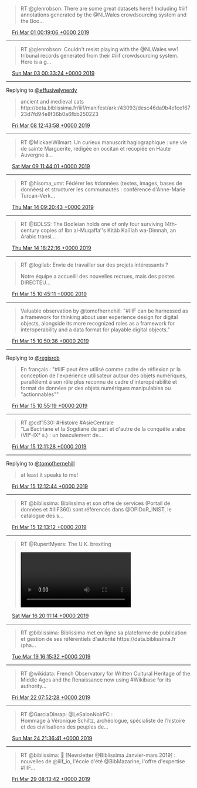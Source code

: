 > RT @glenrobson: There are some great datasets here\!\! Including \#iiif annotations generated by the @NLWales crowdsourcing system and the Boo…

<img src="../../media/tweet.ico" width="12" /> [Fri Mar 01 00:19:06 +0000 2019](https://twitter.com/regisrob/status/1101275635941556229)

----

> RT @glenrobson: Couldn't resist playing with the @NLWales ww1 tribunal records generated from their \#iiif crowdsourcing system\. Here is a g…

<img src="../../media/tweet.ico" width="12" /> [Sun Mar 03 00:33:24 +0000 2019](https://twitter.com/regisrob/status/1102004008879865861)

----

Replying to [@effusivelynerdy](https://twitter.com/effusivelynerdy/status/1103732632037150720)

> ancient and medieval cats http://beta\.biblissima\.fr/iiif/manifest/ark:/43093/desc46da9b4e1ce16723d7fd94e8f36b0a6fbb250223

<img src="../../media/tweet.ico" width="12" /> [Fri Mar 08 12:43:58 +0000 2019](https://twitter.com/regisrob/status/1103999799068639232)

----

> RT @MickaelWilmart: Un curieux manuscrit hagiographique : une vie de sainte Marguerite, rédigée en occitan et recopiée en Haute Auvergne à…

<img src="../../media/tweet.ico" width="12" /> [Sat Mar 09 11:44:01 +0000 2019](https://twitter.com/regisrob/status/1104347100073156609)

----

> RT @hisoma\_umr: Fédérer les \#données \(textes, images, bases de données\) et structurer les communautés : conférence d'Anne\-Marie Turcan\-Verk…

<img src="../../media/tweet.ico" width="12" /> [Thu Mar 14 09:20:43 +0000 2019](https://twitter.com/regisrob/status/1106122978864128003)

----

> RT @BDLSS: The Bodleian holds one of only four surviving 14th\-century copies of Ibn al\-Muqaffaʻ's Kitāb Kalīlah wa\-Dimnah, an Arabic transl…

<img src="../../media/tweet.ico" width="12" /> [Thu Mar 14 18:22:16 +0000 2019](https://twitter.com/regisrob/status/1106259263146598400)

----

> RT @logilab: Envie de travailler sur des projets intéressants ?   
>   
> Notre équipe a accueilli des nouvelles recrues, mais des postes   
> DIRECTEU…

<img src="../../media/tweet.ico" width="12" /> [Fri Mar 15 10:45:11 +0000 2019](https://twitter.com/regisrob/status/1106506624334790657)

----

> Valuable observation by @tomofhernehill: "\#IIIF can be harnessed as a framework for thinking about user experience design for digital objects, alongside its more recognized roles as a framework for interoperability and a data format for playable digital objects\."

<img src="../../media/tweet.ico" width="12" /> [Fri Mar 15 10:50:36 +0000 2019](https://twitter.com/regisrob/status/1106507985621344256)

----

Replying to [@regisrob](https://twitter.com/regisrob/status/1106507985621344256)

> En français : "\#IIIF peut être utilisé comme cadre de réflexion pr la conception de l'expérience utilisateur autour des objets numériques, parallèlemt à son rôle plus reconnu de cadre d'interopérabilité et format de données pr des objets numériques manipulables ou "actionnables""

<img src="../../media/tweet.ico" width="12" /> [Fri Mar 15 10:55:19 +0000 2019](https://twitter.com/regisrob/status/1106509173443969024)

----

> RT @cdf1530: \#Histoire \#AsieCentrale  
> "La Bactriane et la Sogdiane de part et d'autre de la conquête arabe \(VIIᵉ\-IXᵉ s\.\) : un basculement de…

<img src="../../media/tweet.ico" width="12" /> [Fri Mar 15 12:11:28 +0000 2019](https://twitter.com/regisrob/status/1106528335323123713)

----

Replying to [@tomofhernehill](https://twitter.com/tomofhernehill/status/1106523232503562241)

> at least it speaks to me\!

<img src="../../media/tweet.ico" width="12" /> [Fri Mar 15 12:12:44 +0000 2019](https://twitter.com/regisrob/status/1106528656384552960)

----

> RT @biblissima: Biblissima et son offre de services \(Portail de données et \#IIIF360\) sont référencés dans @OPIDoR\_INIST, le catalogue des s…

<img src="../../media/tweet.ico" width="12" /> [Fri Mar 15 12:13:12 +0000 2019](https://twitter.com/regisrob/status/1106528773737009152)

----

> RT @RupertMyers: The U\.K\. brexiting 
> 
> <video controls><source src="../../media/1107011460998283267-Tgac82lIfIuVh3bj.mp4">Your browser does not support the video tag.</video>

<img src="../../media/tweet.ico" width="12" /> [Sat Mar 16 20:11:14 +0000 2019](https://twitter.com/regisrob/status/1107011460998283267)

----

> RT @biblissima: Biblissima met en ligne sa plateforme de publication et gestion de ses référentiels d'autorité https://data\.biblissima\.fr \(pha…

<img src="../../media/tweet.ico" width="12" /> [Tue Mar 19 16:15:32 +0000 2019](https://twitter.com/regisrob/status/1108039310048219136)

----

> RT @wikidata: French Observatory for Written Cultural Heritage of the Middle Ages and the Renaissance now using \#Wikibase for its authority…

<img src="../../media/tweet.ico" width="12" /> [Fri Mar 22 07:52:28 +0000 2019](https://twitter.com/regisrob/status/1108999873293176832)

----

> RT @GarciaDInrap: @LeSalonNoirFC :  
> Hommage à Véronique Schiltz, archéologue, spécialiste de l’histoire et des civilisations des peuples de…

<img src="../../media/tweet.ico" width="12" /> [Sun Mar 24 21:36:41 +0000 2019](https://twitter.com/regisrob/status/1109932070112059393)

----

> RT @biblissima: 📩 \[Newsletter @Biblissima Janvier\-mars 2019\] : nouvelles de @iiif\_io, l'école d'été @BibMazarine, l'offre d'expertise \#IIIF…

<img src="../../media/tweet.ico" width="12" /> [Fri Mar 29 08:13:42 +0000 2019](https://twitter.com/regisrob/status/1111541932306690048)